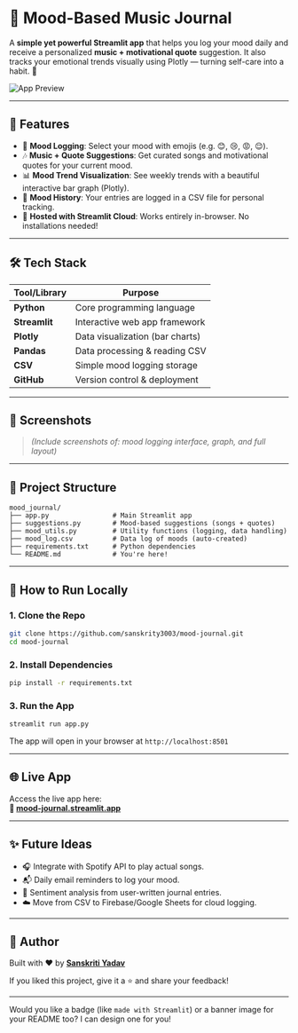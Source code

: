 # 🎵 Mood-Based Music Journal

A **simple yet powerful Streamlit app** that helps you log your mood daily and receive a personalized **music + motivational quote** suggestion. It also tracks your emotional trends visually using Plotly — turning self-care into a habit. 💚

![App Preview](https://user-images.githubusercontent.com/placeholder/app-preview.png) <!-- Optional if you have a screenshot -->

---

## 🌟 Features

- 🧠 **Mood Logging**: Select your mood with emojis (e.g. 😊, 😢, 😡, 😌).
- 🎶 **Music + Quote Suggestions**: Get curated songs and motivational quotes for your current mood.
- 📊 **Mood Trend Visualization**: See weekly trends with a beautiful interactive bar graph (Plotly).
- 📁 **Mood History**: Your entries are logged in a CSV file for personal tracking.
- 🚀 **Hosted with Streamlit Cloud**: Works entirely in-browser. No installations needed!

---

## 🛠 Tech Stack

| Tool/Library     | Purpose                      |
|------------------|------------------------------|
| **Python**        | Core programming language     |
| **Streamlit**     | Interactive web app framework |
| **Plotly**        | Data visualization (bar charts) |
| **Pandas**        | Data processing & reading CSV |
| **CSV**           | Simple mood logging storage    |
| **GitHub**        | Version control & deployment   |

---

## 📸 Screenshots

> *(Include screenshots of: mood logging interface, graph, and full layout)*

---

## 📂 Project Structure

```
mood_journal/
├── app.py                # Main Streamlit app
├── suggestions.py        # Mood-based suggestions (songs + quotes)
├── mood_utils.py         # Utility functions (logging, data handling)
├── mood_log.csv          # Data log of moods (auto-created)
├── requirements.txt      # Python dependencies
└── README.md             # You're here!
```

---

## 🚀 How to Run Locally

### 1. Clone the Repo

```bash
git clone https://github.com/sanskrity3003/mood-journal.git
cd mood-journal
```

### 2. Install Dependencies

```bash
pip install -r requirements.txt
```

### 3. Run the App

```bash
streamlit run app.py
```

The app will open in your browser at `http://localhost:8501`

---

## 🌐 Live App

Access the live app here:  
**🔗 [mood-journal.streamlit.app](https://your-streamlit-link)**

---

## ✨ Future Ideas

- 🎧 Integrate with Spotify API to play actual songs.
- 📬 Daily email reminders to log your mood.
- 🧠 Sentiment analysis from user-written journal entries.
- ☁️ Move from CSV to Firebase/Google Sheets for cloud logging.

---

## 🙌 Author

Built with ❤️ by **[Sanskriti Yadav](https://github.com/sanskrity3003)**

If you liked this project, give it a ⭐ and share your feedback!

---

Would you like a badge (like `made with Streamlit`) or a banner image for your README too? I can design one for you!
